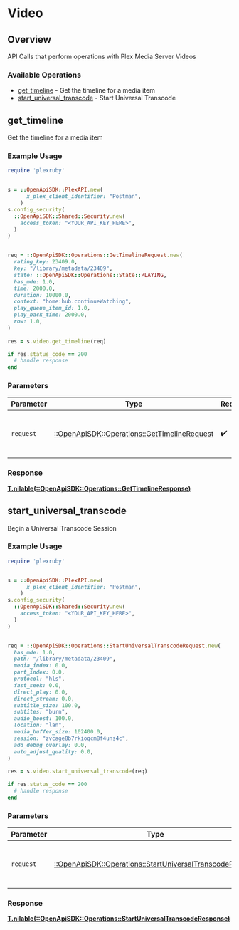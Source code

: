 # Video


## Overview

API Calls that perform operations with Plex Media Server Videos


### Available Operations

* [get_timeline](#get_timeline) - Get the timeline for a media item
* [start_universal_transcode](#start_universal_transcode) - Start Universal Transcode

## get_timeline

Get the timeline for a media item

### Example Usage

```ruby
require 'plexruby'


s = ::OpenApiSDK::PlexAPI.new(
      x_plex_client_identifier: "Postman",
    )
s.config_security(
  ::OpenApiSDK::Shared::Security.new(
    access_token: "<YOUR_API_KEY_HERE>",
  )
)


req = ::OpenApiSDK::Operations::GetTimelineRequest.new(
  rating_key: 23409.0,
  key: "/library/metadata/23409",
  state: ::OpenApiSDK::Operations::State::PLAYING,
  has_mde: 1.0,
  time: 2000.0,
  duration: 10000.0,
  context: "home:hub.continueWatching",
  play_queue_item_id: 1.0,
  play_back_time: 2000.0,
  row: 1.0,
)
    
res = s.video.get_timeline(req)

if res.status_code == 200
  # handle response
end

```

### Parameters

| Parameter                                                                                     | Type                                                                                          | Required                                                                                      | Description                                                                                   |
| --------------------------------------------------------------------------------------------- | --------------------------------------------------------------------------------------------- | --------------------------------------------------------------------------------------------- | --------------------------------------------------------------------------------------------- |
| `request`                                                                                     | [::OpenApiSDK::Operations::GetTimelineRequest](../../models/operations/gettimelinerequest.md) | :heavy_check_mark:                                                                            | The request object to use for the request.                                                    |


### Response

**[T.nilable(::OpenApiSDK::Operations::GetTimelineResponse)](../../models/operations/gettimelineresponse.md)**


## start_universal_transcode

Begin a Universal Transcode Session

### Example Usage

```ruby
require 'plexruby'


s = ::OpenApiSDK::PlexAPI.new(
      x_plex_client_identifier: "Postman",
    )
s.config_security(
  ::OpenApiSDK::Shared::Security.new(
    access_token: "<YOUR_API_KEY_HERE>",
  )
)


req = ::OpenApiSDK::Operations::StartUniversalTranscodeRequest.new(
  has_mde: 1.0,
  path: "/library/metadata/23409",
  media_index: 0.0,
  part_index: 0.0,
  protocol: "hls",
  fast_seek: 0.0,
  direct_play: 0.0,
  direct_stream: 0.0,
  subtitle_size: 100.0,
  subtites: "burn",
  audio_boost: 100.0,
  location: "lan",
  media_buffer_size: 102400.0,
  session: "zvcage8b7rkioqcm8f4uns4c",
  add_debug_overlay: 0.0,
  auto_adjust_quality: 0.0,
)
    
res = s.video.start_universal_transcode(req)

if res.status_code == 200
  # handle response
end

```

### Parameters

| Parameter                                                                                                             | Type                                                                                                                  | Required                                                                                                              | Description                                                                                                           |
| --------------------------------------------------------------------------------------------------------------------- | --------------------------------------------------------------------------------------------------------------------- | --------------------------------------------------------------------------------------------------------------------- | --------------------------------------------------------------------------------------------------------------------- |
| `request`                                                                                                             | [::OpenApiSDK::Operations::StartUniversalTranscodeRequest](../../models/operations/startuniversaltranscoderequest.md) | :heavy_check_mark:                                                                                                    | The request object to use for the request.                                                                            |


### Response

**[T.nilable(::OpenApiSDK::Operations::StartUniversalTranscodeResponse)](../../models/operations/startuniversaltranscoderesponse.md)**

